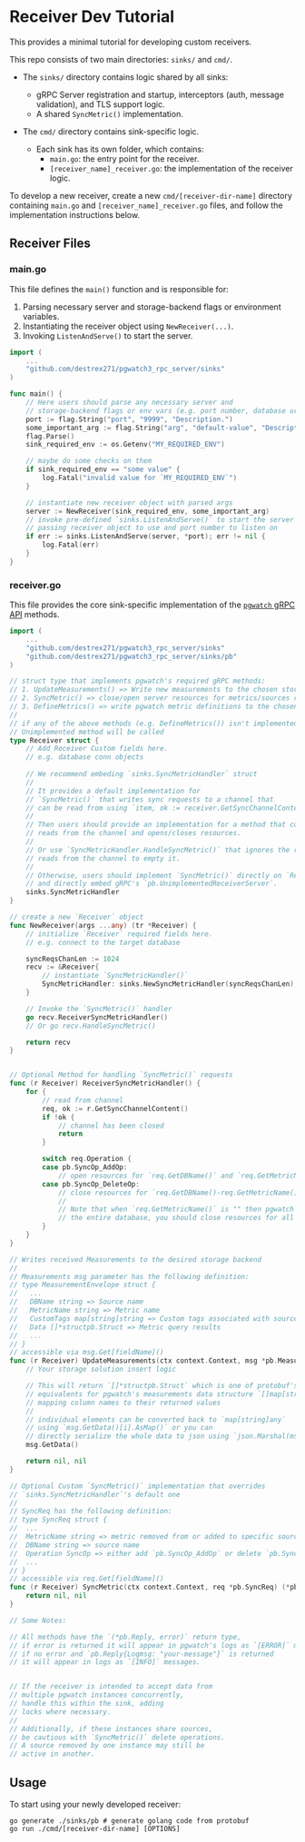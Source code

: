 # Receiver Dev Tutorial

This provides a minimal tutorial for developing custom receivers.

This repo consists of two main directories: `sinks/` and `cmd/`.
- The `sinks/` directory contains logic shared by all sinks:
    - gRPC Server registration and startup, interceptors (auth, message validation), and TLS support logic.
    - A shared `SyncMetric()` implementation.

- The `cmd/` directory contains sink-specific logic. 
	- Each sink has its own folder, which contains:
		- `main.go`: the entry point for the receiver.
		- `[receiver_name]_receiver.go`: the implementation of the receiver logic.

To develop a new receiver, create a new `cmd/[receiver-dir-name]` directory containing `main.go` and `[receiver_name]_receiver.go` files, 
and follow the implementation instructions below.

## Receiver Files

### main.go

This file defines the `main()` function and is responsible for:

1. Parsing necessary server and storage-backend flags or environment variables.
2. Instantiating the receiver object using `NewReceiver(...)`.
3. Invoking `ListenAndServe()` to start the server.

```go
import (
	...
	"github.com/destrex271/pgwatch3_rpc_server/sinks"
)

func main() {
    // Here users should parse any necessary server and 
    // storage-backend flags or env vars (e.g. port number, database uri) 
    port := flag.String("port", "9999", "Description.")
    some_important_arg := flag.String("arg", "default-value", "Description.")
    flag.Parse()
    sink_required_env := os.Getenv("MY_REQUIRED_ENV")

    // maybe do some checks on them
    if sink_required_env == "some value" {
        log.Fatal("invalid value for `MY_REQUIRED_ENV`")
    }

    // instantiate new receiver object with parsed args 
    server := NewReceiver(sink_required_env, some_important_arg)
    // invoke pre-defined `sinks.ListenAndServe()` to start the server 
    // passing receiver object to use and port number to listen on
    if err := sinks.ListenAndServe(server, *port); err != nil {
        log.Fatal(err)
    }
}
```

### receiver.go

This file provides the core sink-specific implementation of the [`pgwatch` gRPC API](https://github.com/cybertec-postgresql/pgwatch/blob/master/api/pb/pgwatch.proto) methods.

```go
import (
	...
	"github.com/destrex271/pgwatch3_rpc_server/sinks"
	"github.com/destrex271/pgwatch3_rpc_server/sinks/pb"
)

// struct type that implements pgwatch's required gRPC methods:
// 1. UpdateMeasurements() => Write new measurements to the chosen storage backend
// 2. SyncMetric() => close/open server resources for metrics/sources removed from or added to pgwatch monitoring
// 3. DefineMetrics() => write pgwatch metric definitions to the chosen storage backend (optional)
//
// if any of the above methods (e.g. DefineMetrics()) isn't implemented by the `Receiver` struct, gRPC's default
// Unimplemented method will be called
type Receiver struct {
	// Add Receiver Custom fields here.
	// e.g. database conn objects
	
	// We recommend embeding `sinks.SyncMetricHandler` struct
	//
	// It provides a default implementation for 
	// `SyncMetric()` that writes sync requests to a channel that
	// can be read from using `item, ok := receiver.GetSyncChannelContent()` 
	//
	// Then users should provide an implementation for a method that continuously
	// reads from the channel and opens/closes resources.
	//
	// Or use `SyncMetricHandler.HandleSyncMetric()` that ignores the request but only
	// reads from the channel to empty it.
	//
	// Otherwise, users should implement `SyncMetric()` directly on `Receiver` struct
	// and directly embed gRPC's `pb.UnimplementedReceiverServer`. 
	sinks.SyncMetricHandler
}

// create a new `Receiver` object
func NewReceiver(args ...any) (tr *Receiver) {
	// initialize `Receiver` required fields here.
	// e.g. connect to the target database

	syncReqsChanLen := 1024
	recv := &Receiver{
		// instantiate `SyncMetricHandler()`
		SyncMetricHandler: sinks.NewSyncMetricHandler(syncReqsChanLen),
	}

	// Invoke the `SyncMetric()` handler
	go recv.ReceiverSyncMetricHandler()
	// Or go recv.HandleSyncMetric()

	return recv
}


// Optional Method for handling `SyncMetric()` requests 
func (r Receiver) ReceiverSyncMetricHandler() {
	for {
		// read from channel
		req, ok := r.GetSyncChannelContent()
		if !ok {
			// channel has been closed
			return
		}

		switch req.Operation {
		case pb.SyncOp_AddOp:
			// open resources for `req.GetDBName()` and `req.GetMetricName()`.
		case pb.SyncOp_DeleteOp:
			// close resources for `req.GetDBName()-req.GetMetricName()`.
			// 
			// Note that when `req.GetMetricName()` is "" then pgwatch has removed 
			// the entire database, you should close resources for all its metrics.
		}
	}
}

// Writes received Measurements to the desired storage backend
// 
// Measurements msg parameter has the following definition:
// type MeasurementEnvelope struct {
//   ...
//   DBName string => Source name
//   MetricName string => Metric name
//   CustomTags map[string]string => Custom tags associated with source (if any)
//   Data []*structpb.Struct => Metric query results
//   ...
// }
// accessible via msg.Get[fieldName]()
func (r Receiver) UpdateMeasurements(ctx context.Context, msg *pb.MeasurementEnvelope) (*pb.Reply, error) {
	// Your storage solution insert logic

	// This will return `[]*structpb.Struct` which is one of protobuf's 
	// equivalents for pgwatch's measurements data structure `[]map[string]any`
	// mapping column names to their returned values
	//
	// individual elements can be converted back to `map[string]any`
	// using `msg.GetData()[i].AsMap()` or you can 
	// directly serialize the whole data to json using `json.Marshal(msg.GetData())`
	msg.GetData()

	return nil, nil
}

// Optional Custom `SyncMetric()` implementation that overrides
// `sinks.SyncMetricHandler`'s default one
//
// SyncReq has the following definition:
// type SyncReq struct {
// 	...
// 	MetricName string => metric removed from or added to specific source in pgwatch
// 	DBName string => source name
// 	Operation SyncOp => either add `pb.SyncOp_AddOp` or delete `pb.SyncOp_DeleteOp` operations
// 	...
// }
// accessible via req.Get[fieldName]()
func (r Receiver) SyncMetric(ctx context.Context, req *pb.SyncReq) (*pb.Reply, error) {
	return nil, nil
}

// Some Notes:

// All methods have the `(*pb.Reply, error)` return type,
// if error is returned it will appear in pgwatch's logs as `[ERROR]` messages,
// if no error and `pb.Reply{Logmsg: "your-message"}` is returned 
// it will appear in logs as `[INFO]` messages.


// If the receiver is intended to accept data from 
// multiple pgwatch instances concurrently, 
// handle this within the sink, adding 
// locks where necessary.
//
// Additionally, if these instances share sources,
// be cautious with `SyncMetric()` delete operations.
// A source removed by one instance may still be 
// active in another.
```

## Usage

To start using your newly developed receiver:

```
go generate ./sinks/pb # generate golang code from protobuf 
go run ./cmd/[receiver-dir-name] [OPTIONS]
```
